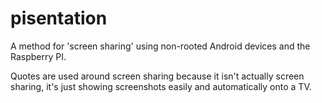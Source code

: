 pisentation
===========

A method for 'screen sharing' using non-rooted Android devices and the Raspberry PI.

Quotes are used around screen sharing because it isn't actually screen sharing, it's just showing screenshots easily and automatically onto a TV.
